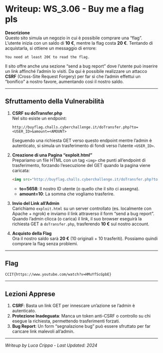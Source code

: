 # Writeup: WS_3.06 - Buy me a flag pls

**Descrizione**  
Questo sito simula un negozio in cui è possibile comprare una “flag”. L’utente inizia con un saldo di **10 €**, mentre la flag costa **20 €**. Tentando di acquistarla, si ottiene un messaggio di errore:  
```
You need at least 20€ to read the flag.
```
Il sito offre anche una sezione “send a bug report” dove l’utente può inserire un link affinché l’admin lo visiti. Da qui è possibile realizzare un attacco **CSRF** (Cross-Site Request Forgery) per far sì che l’admin effettui un “bonifico” a nostro favore, aumentando così il nostro saldo.

---

## Sfruttamento della Vulnerabilità

1. **CSRF su doTransfer.php**  
   Nel sito esiste un endpoint:
   ```
   http://buyflag.challs.cyberchallenge.it/doTransfer.php?to=<USER_ID>&amount=<AMOUNT>
   ```
   Eseguendo una richiesta GET verso questo endpoint mentre l’admin è autenticato, si simula un trasferimento di fondi verso l’utente `<USER_ID>`.

2. **Creazione di una Pagina “exploit.html”**  
   Prepariamo un file HTML con un tag `<img>` che punti all’endpoint di trasferimento, forzando l’esecuzione del GET quando la pagina viene caricata:
   ```html
   <img src="http://buyflag.challs.cyberchallenge.it/doTransfer.php?to=5658&amount=10">
   ```
   - **to=5658**: Il nostro ID utente (o quello che il sito ci assegna).
   - **amount=10**: La somma che vogliamo trasferire.

3. **Invio del Link all’Admin**  
   Carichiamo `exploit.html` su un server controllato (es. localmente con Apache + ngrok) e inviamo il link attraverso il form “send a bug report”. Quando l’admin clicca (o carica) il link, il suo browser eseguirà la richiesta GET a `doTransfer.php`, trasferendo **10 €** sul nostro account.

4. **Acquisto della Flag**  
   Ora il nostro saldo sarà **20 €** (10 originali + 10 trasferiti). Possiamo quindi comprare la flag senza problemi.

---

## Flag
```
CCIT{https://www.youtube.com/watch?v=HMuYfScGpbE}
```

---

## Lezioni Apprese
1. **CSRF**: Basta un link GET per innescare un’azione se l’admin è autenticato.  
2. **Protezione Inadeguata**: Manca un token anti-CSRF o controllo su chi esegue la richiesta, permettendo trasferimenti forzati.  
3. **Bug Report**: Un form “segnalazione bug” può essere sfruttato per far caricare link malevoli all’admin.

---

*Writeup by Luca Crippa - Last Updated: 2024*
